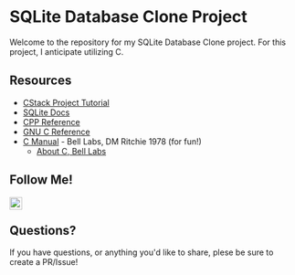 # SQLite Database Clone Project

Welcome to the repository for my SQLite Database Clone project. For this project, I anticipate utilizing C. 


## Resources
- [CStack Project Tutorial](https://cstack.github.io/db_tutorial/parts/part1.html)
- [SQLite Docs](https://www.sqlite.org/arch.html)
- [CPP Reference](https://en.cppreference.com/mwiki/index.php?title=Main_Page&oldid=121738)
- [GNU C Reference](https://www.gnu.org/software/gnu-c-manual/gnu-c-manual.html)
- [C Manual](https://www.bell-labs.com/usr/dmr/www/cman.pdf) - Bell Labs, DM Ritchie 1978 (for fun!)
  - [About C, Bell Labs](https://www.bell-labs.com/usr/dmr/www/chist.html) 

## Follow Me!

<a href="https://www.linkedin.com/in/emilycabaniss/">
  <img align="left" alt="Emily's LinkedIn" width="22px" src="https://raw.githubusercontent.com/peterthehan/peterthehan/master/assets/linkedin.svg" />
</a>
<br/>

## Questions?
If you have questions, or anything you'd like to share, plese be sure to create a PR/Issue!
